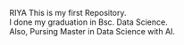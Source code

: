  RIYA
This is my first Repository.
<br>
I done my graduation in Bsc. Data Science.
<br>
Also, Pursing Master in Data Science with AI.
